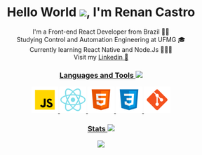<h1 align="center" >Hello World <img src="https://github.com/sudnyeshtalekar/sudnyeshtalekar/blob/master/Assets/Hi.gif" width="40px">, I'm Renan Castro</h1>

<p align="center">
I'm a Front-end React Developer from Brazil 💚💛 </br>
Studying Control and Automation Engineering at UFMG 🎓 </br>
Currently learning React Native and Node.Js 👨🏽‍💻 </br>
Visit my <a target="ddd" href="https://www.linkedin.com/in/renancastrot">Linkedin 💼
</p>

<h3 align="center">Languages and Tools <img src="https://emojis.slackmojis.com/emojis/images/1531849430/4246/blob-sunglasses.gif?1531849430" width="30"/> </h3>
<p align="center">
  <img style="margin: auto;" src="https://raw.githubusercontent.com/sachinverma53121/sachinverma53121/master/icons/js.png" alt=javascript width="60" height="60"/>
  <img style="margin: auto;" src="https://raw.githubusercontent.com/sachinverma53121/sachinverma53121/master/icons/react.png" alt=react width="60" height="60"/> 
  <img style="margin: auto;" src="https://raw.githubusercontent.com/sachinverma53121/sachinverma53121/master/icons/html5.png" alt=html5 width="60" height="60"/> 
	<img   src="https://raw.githubusercontent.com/sachinverma53121/sachinverma53121/master/icons/css3.png" alt=css3 width="60" height="60"/> 
  <img style="margin: auto;" src="https://raw.githubusercontent.com/sachinverma53121/sachinverma53121/master/icons/git.png" alt=git width="60" height="60"/>
</p>

<h3 align="center">Stats <img src="https://user-images.githubusercontent.com/85813489/156953479-116685e2-1635-4fba-829f-d8280875ae9c.gif" width="30"/></h3>
<p align="center">
<img src="https://activity-graph.herokuapp.com/graph?username=RenanTCastro&theme=react-dark&bg_color=20232a&hide_border=true" width="70%"/>
</p>
<!--
**RenanTCastro/RenanTCastro** is a ✨ _special_ ✨ repository because its `README.md` (this file) appears on your GitHub profile.

Here are some ideas to get you started:

- 🔭 I’m currently working on ...
- 🌱 I’m currently learning ...
- 👯 I’m looking to collaborate on ...
- 🤔 I’m looking for help with ...
- 💬 Ask me about ...
- 📫 How to reach me: ...
- 😄 Pronouns: ...
- ⚡ Fun fact: ...
-->
